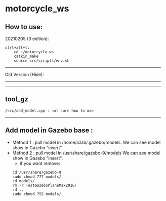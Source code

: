 # motorcycle_ws

## How to use:
20210205 (3 edition):
```
ctrl+alt+t:
	cd ~/motorcycle_ws
	catkin_make
	source src/scripts/env.sh 
```

---
Old Version (Hide):
<!-- 20210203 (2 edition):
```
1. ctrl+alt+t:
	cd ~/motorcycle_ws
	catkin_make
	source src/scripts/env.sh (DIR: /home/iclab/motorcycle_ws/src/scripts)  
	source src/scripts/motorcycle_world_launch.sh  
2. ctrl+shift+t:
	source src/scripts/rosbridge_websocket_launch.sh  
3. ctrl+shift+t:
	source src/scripts/motorcycle_launch.sh  
``` -->
<!-- 
(1 edition):
* terminal 1:
```
	cd motorcycle_ws
	catkin_make
	source devel/setup.bash
	roslaunch motorcycle_gz motorcycle_world.launch
```
press space in Gazebo

* terminal 2:(crtl+shift+T)
```
	source devel/setup.bash
	roslaunch rosbridge_server rosbridge_websocket.launch
```
double click computer.html check whether it is connected

* terminal 3:(crtl+shift+T)
```
	source devel/setup.bash
	roslaunch motorcycle_gz motorcycle.launch
``` -->
---




---
## tool_gz
	/src/add_model.cpp : not sure how to use

---
## Add model in Gazebo base : 
* Method 1 :
pull model in /home/iclab/.gazebo/models.
We can see model show in Gazebo "insert".
* Method 2 :
pull model in /usr/share/gazebo-9/models
We can see model show in Gazebo "insert".
	* if you want remove:
	```
	cd /usr/share/gazebo-9
	sudo chmod 777 models/
	cd models/
	rm -r TestGazeboPlaneMax2016/
	cd ..
	sudo chmod 755 models/
	```


